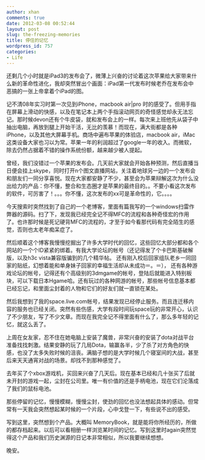 ```yaml
---
author: xhan
comments: true
date: 2012-03-08 00:52:44
layout: post
slug: the-freezing-memories
title: 停住的记忆
wordpress_id: 757
categories:
- Life
---
```


还剩几个小时就是iPad3的发布会了，微薄上兴奋的讨论着这次苹果给大家带来什么新的革命性进化，我却突然冒出个画面：iPad第一代发布时候老乔在发布会中恶搞的一张上帝拿着个iPad的图。

记不清08年实习时第一次见到iPhone，macbook air|pro 时的感受了。但用手指在屏幕上滑动的快感，以及在笔记本上两个手指滚动网页的奇怪感觉却永无法忘记。那时候devon还有个牛皮袋，就和发布会上的一样。每次来上班他先从袋子中抽出电脑，再放到腿上开始干活，无比的羡慕！而现在，满大街都是各种iPhone，以及其他大屏幕手机。商场中遍布苹果的体验店，macbook air，iMac这类设备大家也习以为常。苹果一年的利润超过了google一年的收入。而微软，除去仍然占据着不错的操作系统份额，越来越少被人提起。

曾经，我们没错过一个苹果的发布会。几天前大家就会开始各种预测，然后直播当日便会挂上skype，同时打开n个图文直播网站，关注着地球另一边的一个发布会和朋友们一同分享喜悦。现在大家都安静了不少，甚至会为苹果辩解这次为什么没出给力的产品：你不懂，整合和生态圈才是苹果的最终目的。。不要小看这次发布的软件，可厉害了！。。。你不懂，这次发布的xx可是革命性的，它。。。。

今天搜索时突然找到了自己的一个老博客，里面有篇我写的一个windows扫雷作弊器的源码。扫了下，发现我已经完全记不得MFC的流程和各种奇怪宏的作用了。也许那时候是死记硬背MFC的流程的，才至于如今看那代码有完全陌生的感觉，否则也太老年痴呆症了。

然后顺着这个博客我慢慢挖掘出了许多大学时代的回忆，这些回忆大部分都和各个网站的一个个ID紧紧的绑着。有我大学论坛的帐号（还记得发了个卡巴斯基破解版，以及h3c vista兼容版骗到的几个精华帖。 还有刚入校后回家组队老乡一同回家的贴纸，幻想着能和单身妹子回家的幸福生活却从未成功＝。＝）， 还有各种游戏论坛的帐号，记得还有个高级别的3dmgame的帐号，登陆后就能进入特别板块，可以下载日本Hgame哈。还有玩过的各种网游的帐号，那些帐号信息基本都已经忘记，和里面尘封着的人物和它们的好友们就一直锁在某处。

然后我想到了我的space.live.com帐号，结果发现已经停止服务。而且连迁移内容的服务也已经关闭。突然有些伤感，大学有段时间玩space玩的非常开心，认识了不少朋友，写了不少文章。而现在我完全记不得里面有什么了，那么多年轻的记忆，就这么丢了。

上周在女友家，忍不住在她电脑上安装了魔兽，非常兴奋的安装了dota对战平台准备找找刺激。结果安静的玩了几局Dota，输赢各半，少了杀了对方角色的快感，也没了太多失败时候的沮丧。满脑子想的是大学时候几个寝室间的大战，甚至后来天天通宵对战的场景。却找不到那种感觉了。

去年买了个xbox游戏机，买回来兴奋了几天后。现在基本已经和几十张买了后就未开封的游戏一起，尘封在公司里。唯一有价值的还是手柄电池，现在它们沦落成了我们的鼠标电池。

那些停留的记忆，慢慢模糊，慢慢尘封，使劲的回忆也没法想起具体的感动。但常常有一天我会突然想起某时候的一个片段，心中戈登一下，有些说不出的感受。

写到这里，突然想到个产品。大概叫 MemoryBook，就是能将你所经历的，所做的都存档起来。以后可以看相册一样浏览某时间的记忆。写到这里时again突然觉得这个产品和我们历史渊源的日记本非常相似，所以我要继续想想。

晚安。
